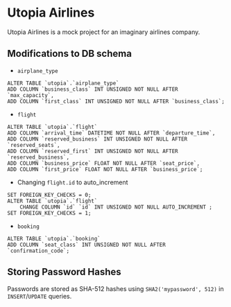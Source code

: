 # Utopia Airlines
Utopia Airlines is a mock project for an imaginary airlines company.  

## Modifications to DB schema
- `airplane_type`
```mysql
ALTER TABLE `utopia`.`airplane_type` 
ADD COLUMN `business_class` INT UNSIGNED NOT NULL AFTER `max_capacity`,
ADD COLUMN `first_class` INT UNSIGNED NOT NULL AFTER `business_class`;
```
- `flight`
```mysql
ALTER TABLE `utopia`.`flight`
ADD COLUMN `arrival_time` DATETIME NOT NULL AFTER `departure_time`,
ADD COLUMN `reserved_business` INT UNSIGNED NOT NULL AFTER `reserved_seats`,
ADD COLUMN `reserved_first` INT UNSIGNED NOT NULL AFTER `reserved_business`,
ADD COLUMN `business_price` FLOAT NOT NULL AFTER `seat_price`,
ADD COLUMN `first_price` FLOAT NOT NULL AFTER `business_price`;
```
- Changing `flight.id` to auto_increment
```mysql
SET FOREIGN_KEY_CHECKS = 0;
ALTER TABLE `utopia`.`flight`
    CHANGE COLUMN `id` `id` INT UNSIGNED NOT NULL AUTO_INCREMENT ;
SET FOREIGN_KEY_CHECKS = 1;
```
- `booking`
```mysql
ALTER TABLE `utopia`.`booking` 
ADD COLUMN `seat_class` INT UNSIGNED NOT NULL AFTER `confirmation_code`;
```

## Storing Password Hashes
Passwords are stored as SHA-512 hashes using `SHA2('mypassword', 512)` in `INSERT`/`UPDATE` queries.